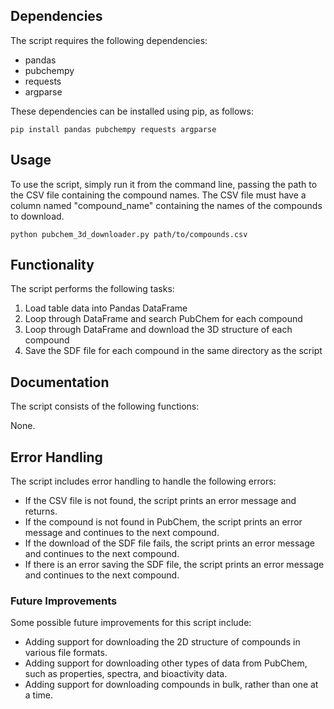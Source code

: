 
## Dependencies
The script requires the following dependencies:

* pandas
* pubchempy
* requests
* argparse

These dependencies can be installed using pip, as follows:
```
pip install pandas pubchempy requests argparse
```

## Usage
To use the script, simply run it from the command line, passing the path to the CSV file containing the compound names. The CSV file must have a column named "compound_name" containing the names of the compounds to download.
```
python pubchem_3d_downloader.py path/to/compounds.csv
```

## Functionality
The script performs the following tasks:

1. Load table data into Pandas DataFrame
2. Loop through DataFrame and search PubChem for each compound
3. Loop through DataFrame and download the 3D structure of each compound
4. Save the SDF file for each compound in the same directory as the script


## Documentation
The script consists of the following functions:


None.

## Error Handling
The script includes error handling to handle the following errors:

* If the CSV file is not found, the script prints an error message and returns.
* If the compound is not found in PubChem, the script prints an error message and continues to the next compound.
* If the download of the SDF file fails, the script prints an error message and continues to the next compound.
* If there is an error saving the SDF file, the script prints an error message and continues to the next compound.

### Future Improvements
Some possible future improvements for this script include:

* Adding support for downloading the 2D structure of compounds in various file formats.
* Adding support for downloading other types of data from PubChem, such as properties, spectra, and bioactivity data.
* Adding support for downloading compounds in bulk, rather than one at a time.

